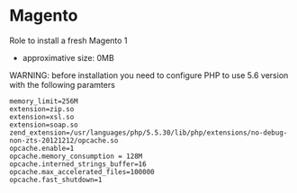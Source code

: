 # Magento

Role to install a fresh Magento 1

* approximative size: 0MB

WARNING: before installation you need to configure PHP to use 5.6 version with the following paramters
```
memory_limit=256M
extension=zip.so
extension=xsl.so
extension=soap.so
zend_extension=/usr/languages/php/5.5.30/lib/php/extensions/no-debug-non-zts-20121212/opcache.so
opcache.enable=1
opcache.memory_consumption = 128M
opcache.interned_strings_buffer=16
opcache.max_accelerated_files=100000
opcache.fast_shutdown=1
```
